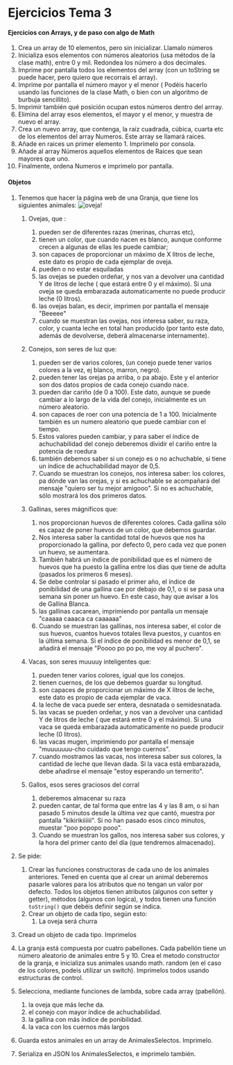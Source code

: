 # Ejercicios Tema 3

#### **Ejercicios con Arrays, y de paso con algo de Math**
   1. Crea un array de 10 elementos, pero sin inicializar. Llamalo números
   2. Inicializa esos elementos con números aleatorios (usa métodos de la clase math), entre 0 y mil. Redondea los número a dos decimales.
   4. Imprime por pantalla todos los elementos del array (con un toString se puede hacer, pero quiero que recorrais el array).
   5. Imprime por pantalla el número mayor  y el menor ( Podéis hacerlo usando las funciones de la clase Math, o bien con un algoritmo de burbuja sencillito).
   6. Imprimir también qué posición ocupan estos números dentro del arrray.
   7. Elimina del array esos elementos, el mayor y el menor, y muestra de nuevo el array.
   8. Crea un nuevo array, que contenga, la raiz cuadrada, cúbica, cuarta etc de los elementos del array Numeros. Este array se llamará raices.
   9. Añade en raices un primer elemento 1. Imprimelo por consola.
   10. Añade al array Números aquellos elementos de Raices que sean mayores que uno.
   11. Finalmente, ordena Numeros e imprimelo por pantalla.


#### Objetos
   1. Tenemos que hacer la página web de una Granja, que tiene los siguientes animales:
![oveja!](img/oveja.webp)
         1. Ovejas, que :
            1. pueden ser de diferentes razas (merinas, churras etc), 
            2. tienen un color, que cuando nacen es blanco, aunque conforme crecen a algunas de ellas les puede cambiar;
            3. son capaces de proporcionar un máximo de X litros de leche, este dato es propio de cada ejemplar de oveja. 
            4. pueden o no estar esquiladas
            5. las ovejas se pueden ordeñar, y nos van a devolver una cantidad Y de litros de leche ( que estará entre 0 y el máximo). Si una oveja se queda embarazada automaticamente no puede producir leche (0 litros).
            6. las ovejas balan, es decir, imprimen por pantalla el mensaje "Beeeee"
            7. cuando se muestran las ovejas, nos interesa saber, su raza, color, y cuanta leche en total han producido (por tanto este dato, además de devolverse, deberá almacenarse internamente).

         2. Conejos, son seres de luz que:
            1. pueden ser de varios colores, (un conejo puede tener varios colores a la vez, ej blanco, marron, negro).
            2. pueden tener las orejas pa arriba, o pa abajo. Este y el anterior son dos datos propios de cada conejo cuando nace.
            3. pueden dar cariño (de 0 a 100). Este dato, aunque se puede cambiar a lo largo de la vida del conejo, inicialmente es un número aleatorio.
            4. son capaces de roer con una potencia de 1 a 100. Inicialmente también es un numero aleatorio que puede cambiar con el tiempo.
            5.  Estos valores pueden cambiar, y para saber el índice de achuchabilidad del conejo deberemos dividir el cariño entre la potencia de roedura
            6.  también debemos saber si un conejo es o no achuchable, si tiene un índice de achuchabilidad mayor de 0,5.
            7.  Cuando se muestran los conejos, nos interesa saber: los colores, pa dónde van las orejas, y si es achuchable se acompañará del mensaje "quiero ser tu mejor amigooo". Si no es achuchable, sólo mostrará los dos primeros datos.
   
         3. Gallinas, seres mágnificos que:
            1. nos proporcionan huevos de diferentes colores. Cada gallina sólo es capaz de poner huevos de un color, que debemos guardar. 
            2. Nos interesa saber la cantidad total de huevos que nos ha proporcionado la gallina, por defecto 0, pero cada vez que ponen un huevo, se aumentara. 
            3. También habrá un índice de ponibilidad que es el número de huevos que ha puesto la gallina entre los dias que tiene de adulta (pasados los primeros 6 meses).
            4. Se debe controlar si pasado el primer año, el índice de ponibilidad de una gallina cae por debajo de 0,1, o si se pasa una semana sin poner un huevo. En este caso, hay que avisar a los de Gallina Blanca.
            5. las gallinas cacarean, imprimiendo por pantalla un mensaje "caaaaa caaaca ca caaaaaa"
            6. Cuando se muestran las gallinas, nos interesa saber, el color de sus huevos, cuantos huevos totales lleva puestos, y cuantos en la última semana. Si el índice de ponibilidad es menor de 0,1, se añadirá el mensaje "Poooo po po po, me voy al puchero".
   
         4. Vacas, son seres muuuuy inteligentes que:
            1. pueden tener varios colores, igual que los conejos.
            2. tienen cuernos, de los que debemos guardar su longitud.
            3. son capaces de proporcionar un máximo de X litros de leche, este dato es propio de cada ejemplar de vaca. 
            4. la leche de vaca puede ser entera, desnatada o semidesnatada.
            5. las vacas se pueden ordeñar, y nos van a devolver una cantidad Y de litros de leche ( que estará entre 0 y el máximo). Si una vaca se queda embarazada automaticamente no puede producir leche (0 litros).
            6. las vacas mugen, imprimiendo por pantalla el mensaje "muuuuuuu-cho cuidado que tengo cuernos".
            7. cuando mostramos las vacas, nos interesa saber sus colores, la cantidad de leche que llevan dada. Si la vaca está embarazada, debe añadirse el mensaje "estoy esperando un ternerito".
         5. Gallos, esos seres graciosos del corral
            1. deberemos almacenar su raza
            2. pueden cantar, de tal forma que entre las 4 y las 8 am, o si han pasado 5 minutos desde la última vez que cantó, muestra por pantalla "kikirikiiiiii". Si no han pasado esos cinco minutos, muestar "poo popopo pooo".
            3. Cuando se muestran los gallos, nos interesa saber sus colores, y la hora del primer canto del día (que tendremos almacenado).
         
   1. Se pide:
      1. Crear las funciones constructoras de cada uno de los animales anteriores. Tened en cuenta que al crear un animal deberemos pasarle valores para los atributos que no tengan un valor por defecto. Todos los objetos tienen atributos (algunos con setter y getter), métodos (algunos con logica), y todos tienen una función `toString()` que debéis definir según se indica.
      2. Crear un objeto de cada tipo, según esto:
         1. La oveja será churra
   
   2. Cread un objeto de cada tipo. Imprimelos
   3. La granja está compuesta por cuatro pabellones. Cada pabellón tiene un número aleatorio de animales entre 5 y 10. Crea el metodo constructor de la granja, e inicializa sus animales usando math. random (en el caso de los colores, podeis utilizar un switch). Imprimelos todos usando estructuras de control.
   4. Selecciona, mediante funciones de lambda, sobre cada array (pabellón).
         1. la oveja que más leche da.
         2. el conejo con mayor índice de achuchabilidad.
         3. la gallina con más índice de ponibilidad.
         4. la vaca con los cuernos más largos
   5. Guarda estos animales en un array de AnimalesSelectos. Imprimelo.
   6.  Serializa en JSON los AnimalesSelectos, e imprimelo también.
   